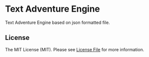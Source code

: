 # Text Adventure Engine

Text Adventure Engine based on json formatted file.

## License

The MIT License (MIT). Please see [License File](LICENSE.md) for more information.